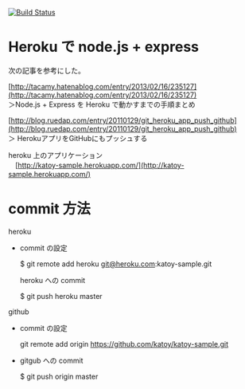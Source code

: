 
[![Build Status](https://travis-ci.org/katoy/katoy-sample.png?branch=master)](https://travis-ci.org/katoy/katoy-sample)  



Heroku で node.js + express
============================

次の記事を参考にした。
 
 [http://tacamy.hatenablog.com/entry/2013/02/16/235127](http://tacamy.hatenablog.com/entry/2013/02/16/235127)  
 ＞Node.js + Express を Heroku で動かすまでの手順まとめ
 
 [http://blog.ruedap.com/entry/20110129/git_heroku_app_push_github](http://blog.ruedap.com/entry/20110129/git_heroku_app_push_github)  
 ＞ HerokuアプリをGitHubにもプッシュする
 
heroku 上のアプリケーション  
　[http://katoy-sample.herokuapp.com/](http://katoy-sample.herokuapp.com/)  

commit 方法
============

heroku 

- commit の設定

    $ git remote add heroku git@heroku.com:katoy-sample.git

  heroku への commit 

    $ git push heroku master 

github

- commit の設定  

    git remote add origin https://github.com/katoy/katoy-sample.git

- gitgub への commit

    $ git push origin master 

